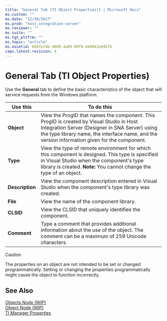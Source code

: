 ```yaml
---
title: "General Tab (TI Object Properties)1 | Microsoft Docs"
ms.custom: ""
ms.date: "11/30/2017"
ms.prod: "host-integration-server"
ms.reviewer: ""
ms.suite: ""
ms.tgt_pltfrm: ""
ms.topic: "article"
ms.assetid: 686fe74b-40d9-4a69-89f0-4e0842e0457b
caps.latest.revision: 4
---
```

# General Tab (TI Object Properties)
Use the **General** tab to define the basic characteristics of the object that will service requests from the Windows platform.  
  
|Use this|To do this|  
|--------------|----------------|  
|**Object**|View the ProgID that names the component. This ProgID is created by Visual Studio in Host Integration Server (Designer in SNA Server) using the type library name, the interface name, and the version information given for the component.|  
|**Type**|View the type of remote environment for which this component is designed. This type is specified in Visual Studio when the component's type library is created. **Note:**  You cannot change the type of an object.|  
|**Description**|View the component description entered in Visual Studio when the component's type library was created.|  
|**File**|View the name of the component library.|  
|**CLSID**|View the CLSID that uniquely identifies the component.|  
|**Comment**|Type a comment that provides additional information about the use of the object. The comment can be a maximum of 259 Unicode characters.|  
  
> [!CAUTION]
>  The properties on an object are not intended to be set or changed programmatically. Setting or changing the properties programmatically might cause the object to function incorrectly.  
  
## See Also  
 [Objects Node (WIP)](../core/objects-node-wip-2.md)   
 [Object Node (WIP)](../core/object-node-wip-2.md)   
 [TI Manager Properties](../core/ti-manager-properties1.md)